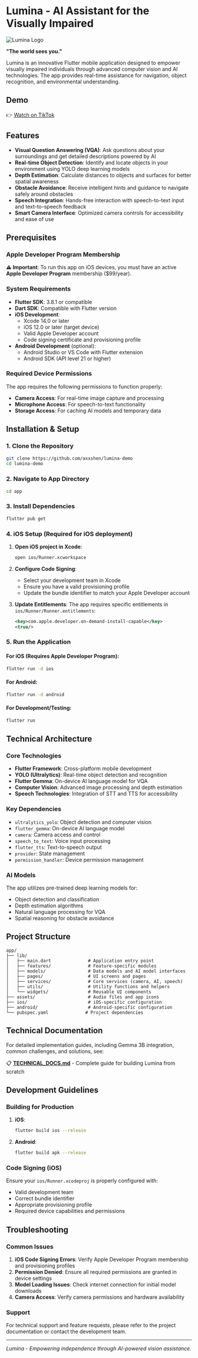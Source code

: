 # Lumina - AI Assistant for the Visually Impaired

![Lumina Logo](media/cover.jpg)

**"The world sees you."**

Lumina is an innovative Flutter mobile application designed to empower visually impaired individuals through advanced computer vision and AI technologies. The app provides real-time assistance for navigation, object recognition, and environmental understanding.

## Demo

👉 [Watch on TikTok](https://vt.tiktok.com/ZSSQVWkTt/)

## Features

- **Visual Question Answering (VQA)**: Ask questions about your surroundings and get detailed descriptions powered by AI
- **Real-time Object Detection**: Identify and locate objects in your environment using YOLO deep learning models
- **Depth Estimation**: Calculate distances to objects and surfaces for better spatial awareness
- **Obstacle Avoidance**: Receive intelligent hints and guidance to navigate safely around obstacles
- **Speech Integration**: Hands-free interaction with speech-to-text input and text-to-speech feedback
- **Smart Camera Interface**: Optimized camera controls for accessibility and ease of use

## Prerequisites

### Apple Developer Program Membership

**⚠️ Important**: To run this app on iOS devices, you must have an active **Apple Developer Program** membership ($99/year).

### System Requirements

- **Flutter SDK**: 3.8.1 or compatible
- **Dart SDK**: Compatible with Flutter version
- **iOS Development**:
  - Xcode 14.0 or later
  - iOS 12.0 or later (target device)
  - Valid Apple Developer account
  - Code signing certificate and provisioning profile
- **Android Development** (optional):
  - Android Studio or VS Code with Flutter extension
  - Android SDK (API level 21 or higher)

### Required Device Permissions

The app requires the following permissions to function properly:

- **Camera Access**: For real-time image capture and processing
- **Microphone Access**: For speech-to-text functionality
- **Storage Access**: For caching AI models and temporary data

## Installation & Setup

### 1. Clone the Repository

```bash
git clone https://github.com/axxshen/lumina-demo
cd lumina-demo
```

### 2. Navigate to App Directory

```bash
cd app
```

### 3. Install Dependencies

```bash
flutter pub get
```

### 4. iOS Setup (Required for iOS deployment)

1. **Open iOS project in Xcode**:
   ```bash
   open ios/Runner.xcworkspace
   ```

2. **Configure Code Signing**:
   - Select your development team in Xcode
   - Ensure you have a valid provisioning profile
   - Update the bundle identifier to match your Apple Developer account

3. **Update Entitlements**:
   The app requires specific entitlements in `ios/Runner/Runner.entitlements`:
   ```xml
   <key>com.apple.developer.on-demand-install-capable</key>
   <true/>
   ```

### 5. Run the Application

#### For iOS (Requires Apple Developer Program):
```bash
flutter run -d ios
```

#### For Android:
```bash
flutter run -d android
```

#### For Development/Testing:
```bash
flutter run
```

## Technical Architecture

### Core Technologies

- **Flutter Framework**: Cross-platform mobile development
- **YOLO (Ultralytics)**: Real-time object detection and recognition
- **Flutter Gemma**: On-device AI language model for VQA
- **Computer Vision**: Advanced image processing and depth estimation
- **Speech Technologies**: Integration of STT and TTS for accessibility

### Key Dependencies

- `ultralytics_yolo`: Object detection and computer vision
- `flutter_gemma`: On-device AI language model
- `camera`: Camera access and control
- `speech_to_text`: Voice input processing
- `flutter_tts`: Text-to-speech output
- `provider`: State management
- `permission_handler`: Device permission management

### AI Models

The app utilizes pre-trained deep learning models for:
- Object detection and classification
- Depth estimation algorithms
- Natural language processing for VQA
- Spatial reasoning for obstacle avoidance

## Project Structure

```
app/
├── lib/
│   ├── main.dart              # Application entry point
│   ├── features/              # Feature-specific modules
│   ├── models/                # Data models and AI model interfaces
│   ├── pages/                 # UI screens and pages
│   ├── services/              # Core services (camera, AI, speech)
│   ├── utils/                 # Utility functions and helpers
│   └── widgets/               # Reusable UI components
├── assets/                    # Audio files and app icons
├── ios/                       # iOS-specific configuration
├── android/                   # Android-specific configuration
└── pubspec.yaml              # Project dependencies
```

## Technical Documentation

For detailed implementation guides, including Gemma 3B integration, common challenges, and solutions, see:

📋 **[TECHNICAL_DOCS.md](TECHNICAL_DOCS.md)** - Complete guide for building Lumina from scratch

## Development Guidelines

### Building for Production

1. **iOS**:
   ```bash
   flutter build ios --release
   ```

2. **Android**:
   ```bash
   flutter build apk --release
   ```

### Code Signing (iOS)

Ensure your `ios/Runner.xcodeproj` is properly configured with:
- Valid development team
- Correct bundle identifier
- Appropriate provisioning profile
- Required device capabilities and permissions

## Troubleshooting

### Common Issues

1. **iOS Code Signing Errors**: Verify Apple Developer Program membership and provisioning profiles
2. **Permission Denied**: Ensure all required permissions are granted in device settings
3. **Model Loading Issues**: Check internet connection for initial model downloads
4. **Camera Access**: Verify camera permissions and hardware availability

### Support

For technical support and feature requests, please refer to the project documentation or contact the development team.

---

*Lumina - Empowering independence through AI-powered vision assistance.*